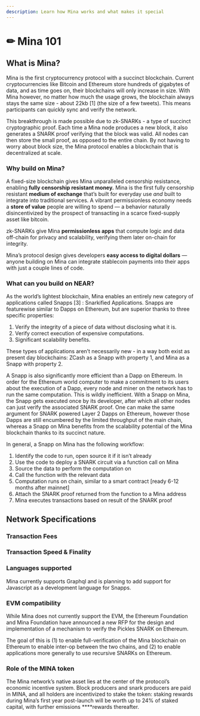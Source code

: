 ```yaml
---
description: Learn how Mina works and what makes it special
---
```


# ✏ Mina 101

## **What is Mina?** 

Mina is the first cryptocurrency protocol with a succinct blockchain. Current cryptocurrencies like Bitcoin and Ethereum store hundreds of gigabytes of data, and as time goes on, their blockchains will only increase in size. With Mina however, no matter how much the usage grows, the blockchain always stays the same size - about 22kb \[1\] \(the size of a few tweets\). This means participants can quickly sync and verify the network.

This breakthrough is made possible due to zk-SNARKs - a type of succinct cryptographic proof. Each time a Mina node produces a new block, it also generates a SNARK proof verifying that the block was valid. All nodes can then store the small proof, as opposed to the entire chain. By not having to worry about block size, the Mina protocol enables a blockchain that is decentralized at scale.

### **Why build on Mina?**

A fixed-size blockchain gives Mina unparalleled censorship resistance, enabling **fully censorship resistant money.**  Mina is the first fully censorship resistant **medium of exchange** that’s built for everyday use _and_ built to integrate into traditional services. A vibrant permissionless economy needs a **store of value** people are willing to spend — a behavior naturally disincentivized by the prospect of transacting in a scarce fixed-supply asset like bitcoin.

zk-SNARKs give Mina **permissionless apps** that compute logic and data off-chain for privacy and scalability, verifying them later on-chain for integrity.

Mina’s protocol design gives developers **easy access to digital dollars** — anyone building on Mina can integrate stablecoin payments into their apps with just a couple lines of code. 

### **What can you build on NEAR?** 

As the world’s lightest blockchain, Mina enables an entirely new category of applications called Snapps \[3\] : Snarkified Applications. Snapps are featurewise similar to Dapps on Ethereum, but are superior thanks to three specific properties:

1. Verify the integrity of a piece of data without disclosing what it is.
2. Verify correct execution of expensive computations.
3. Significant scalability benefits.

These types of applications aren’t necessarily new - in a way both exist as present day blockchains: ZCash as a Snapp with property 1, and Mina as a Snapp with property 2.

A Snapp is also significantly more efficient than a Dapp on Ethereum. In order for the Ethereum world computer to make a commitment to its users about the execution of a Dapp, every node and miner on the network has to run the same computation. This is wildly inefficient. With a Snapp on Mina, the Snapp gets executed once by its developer, after which all other nodes can just verify the associated SNARK proof. One can make the same argument for SNARK powered Layer 2 Dapps on Ethereum, however those Dapps are still encumbered by the limited throughput of the main chain, whereas a Snapp on Mina benefits from the scalability potential of the Mina blockchain thanks to its succinct nature.

In general, a Snapp on Mina has the following workflow:

1. Identify the code to run, open source it if it isn’t already
2. Use the code to deploy a SNARK circuit via a function call on Mina
3. Source the data to perform the computation on
4. Call the function with the relevant data
5. Computation runs on chain, similar to a smart contract \[ready 6-12 months after mainnet\]
6. Attach the SNARK proof returned from the function to a Mina address
7. Mina executes transactions based on result of the SNARK proof

## **Network Specifications**

### **Transaction Fees**



### **Transaction Speed & Finality**



### **Languages supported**

Mina currently supports Graphql and is planning to add support for Javascript as a development language for Snapps. 

### **EVM compatibility**

While Mina does not currently support the EVM, the Ethereum Foundation and Mina Foundation have announced a new RFP for the design and implementation of a mechanism to verify the Pickles SNARK on Ethereum. 

The goal of this is \(1\) to enable full-verification of the Mina blockchain on Ethereum to enable inter-op between the two chains, and \(2\) to enable applications more generally to use recursive SNARKs on Ethereum.

### **Role of the MINA token**

The Mina network’s native asset lies at the center of the protocol’s economic incentive system. Block producers and snark producers are paid in MINA, and all holders are incentivized to stake the token: staking rewards during Mina’s first year post-launch will be worth up to 24% of staked capital, with further emissions ****rewards thereafter.

